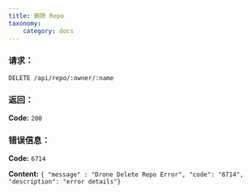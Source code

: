 ```yaml
---
title: 删除 Repo
taxonomy:
    category: docs
---
```


### 请求：

    DELETE /api/repo/:owner/:name

### 返回：

**Code:** `200`

### 错误信息：

**Code:** `6714`

**Content:** `{ "message" : "Drone Delete Repo Error", "code": "6714", "description": "error details"}`
